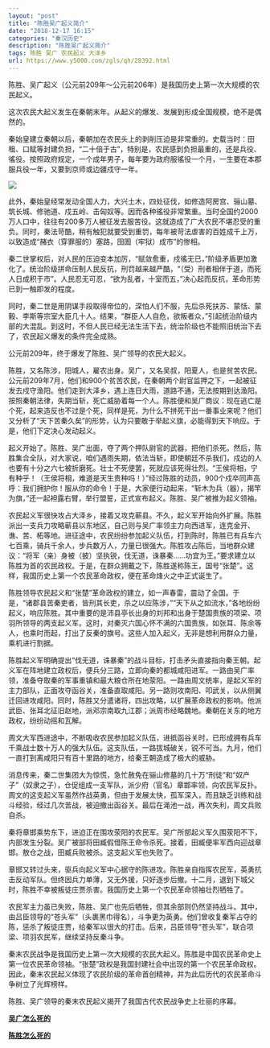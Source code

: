 ```yaml
---
layout: "post"
title: "陈胜吴广起义简介"
date: "2018-12-17 16:15"
categories: "秦汉历史"
description: "陈胜吴广起义简介"
tags: 陈胜 吴广 农民起义 大泽乡
url: https://www.y5000.com/zgls/qh/28392.html
---
```






陈胜、吴广起义（公元前209年～公元前206年）是我国历史上第一次大规模的农民起义。

这次农民大起义发生在秦朝末年。从起义的爆发、发展到形成全国规模，绝不是偶然的。

秦始皇建立秦朝以后，秦朝加在农民头上的剥削压迫是非常重的。史载当时：田租、口赋等封建负担，“二十倍于古”，特别是，农民感到负担最重的，还是兵役、徭役。按照政府规定，一个成年男子，每年要为政府服徭役一个月，一生要在本郡服兵役一年，又要到京师或边疆戍守一年。

![](https://img.y5000.com/uploads/allimg/180203/8-1P203160203151.jpg)

此外，秦始皇经常发动全国人力，大兴土木，四处征伐，如修造阿房宫、骊山墓、筑长城、修驰道、戍五岭、击匈奴等。因而各种徭役非常繁重。当时全国约2000万人口中，往往有200多万人被征发去服苦役。这就造成了广大农民不堪忍受的重负。同时，秦法苛酷，稍有触犯就要受到重罚，每年被苛法虐害的百姓成千上万，以致造成“赭衣（穿罪服的）塞路，囹圄（牢狱）成市”的惨相。

秦二世掌权后，对人民的压迫变本加厉，“赋敛愈重，戍徭无已，”阶级矛盾更加激化了。统治阶级拼命压制人民反抗，刑罚越来越严酷，“（受）刑者相伴于道，而死人日成积于市”。人民忍无可忍，“欲为乱者，十室而五，”决心起而反抗，革命形势已到一触即发的程度。

同时，秦二世是用阴谋手段取得帝位的，深怕人们不服，先后杀死扶苏、蒙恬、蒙毅、李斯等宗室大臣几十人。结果，“群臣人人自危，欲叛者众，”引起统治阶级内部的大混乱。到这时，不但人民已经无法生活下去，统治阶级也不能照旧统治下去了，农民起义爆发的条件完全成熟。

公元前209年，终于爆发了陈胜、吴广领导的农民大起义。

陈胜，又名陈涉，阳城人，雇农出身。吴广，又名吴叔，阳夏人，也是贫苦农民。公元前209年7月，他们和900个贫苦农民，在秦朝两个尉官监押之下，一起被征发去戍守渔阳。他们走到大泽乡，遇上连日大雨，道路不通，无法按期到达渔阳。按照秦朝法律，失期当斩，死亡威胁着每一个人。陈胜便和吴广商议：现在逃亡是个死，起来造反也不过是个死，同样是死，为什么不拼死干出一番事业来呢？他们又分析了“天下苦秦久矣”的形势，认为只要敢于举起义旗，必能得到天下响应。于是，他们下定决心发动起义。

起义开始了。陈胜、吴广出面，夺了两个押队尉官的武器，把他们杀死。然后，陈胜集合全队，对大家说，咱们遇雨失期，依法当斩，即使朝廷不杀我们，戍边的人也要有十分之六七被折磨死。壮士不死便罢，死就应该死得壮烈。“王侯将相，宁有种乎！（王侯将相，难道是天生贵种吗！）”经过陈胜的动员，900个戍卒同声高呼：我们拥护你！服从你的命令！于是，大家便行动起来，“斩木为兵（器），揭竿为旗，”还一起袒露右臂，举行盟誓，正式宣布起义。陈胜、吴广被推为起义领袖。

农民起义军很快攻占大泽乡，接着又攻克蕲县。不久，起义军开始向外扩展。陈胜派出一支兵力攻略蕲县以东地区，自己则与吴广率领主力向西进军，连克金开、谯、苦、柘等地。进征途中，农民纷纷参加起义队伍，打到陈时，陈胜已有兵车六七百乘，骑兵千余人，步兵数万人，力量已很强大。陈胜攻占陈后，当地群众建议：“将军（亲）身被（披）坚执锐，伐无道，诛暴秦&hellip;&hellip;功宜为王。”要求建立以陈胜为首的农民政权。于是，在群众拥戴之下，陈胜遂称陈王，国号“张楚”。这样，我国历史上第一个农民革命政权，便在革命烽火之中正式诞生了。

陈胜领导农民起义和“张楚”革命政权的建立，如一声春雷，震动了全国。于是，“诸郡县苦秦吏者，皆刑其长吏，杀之以应陈涉，”“天下从之如流水，”各地纷纷起义，响应陈胜。其中重要的是沛县亭长出身的刘邦和出身于楚国贵族的项梁、项羽所领导的两支起义军。这时，对秦灭六国心怀不满的六国贵族，如张耳、陈余等人，也乘时而起，打出了反秦的旗号。这些人加入起义，无非是想利用群众力量，乘机进行割据。

陈胜起义军明确提出“伐无道，诛暴秦”的战斗目标，打击矛头直接指向秦王朝。起义军在阵地建立政权后，便兵分三路，立即向秦的都城咸阳进军。一路由吴广率领，准备夺取秦的军事重镇和最大粮仓所在地荥阳。一路由周文统率，是起义军的主力部队，正面攻夺函谷关，准备直取咸阳。另一路则攻南阳、叩武关，以从侧翼迁回进攻咸阳。同时，陈胜又分遣诸将，四出攻略，以扩展革命政权的影响。他派武臣、张耳北征旧赵地，派邓宗南取九江郡；派周市经略魏地。秦朝在关东的地方政权，纷纷动摇和瓦解。

周文大军西进途中，不断吸收农民参加起义队伍，进抵函谷关时，已形成拥有兵车千乘战士数十万人的强大队伍。这支队伍，一路拔城破关，锐不可当。九月，他们一直打到离咸阳只有百十里路的地方，给秦王朝造成了极大的威胁。

消息传来，秦二世集团大为惊慌，急忙赦免在骊山修墓的几十万“刑徒”和“奴产子”（奴隶之子），仓促组成一支军队，派少府（官名）章邯率领，向农民军反扑。周文的这支起义军虽然作战英勇，但由于发展太快，孤军深入，而且缺乏训练和战斗经验，经过几次苦战，被迫撤出函谷关。最后在渑池一战，再次失利，周文兵败自杀。

秦将章邯乘势东下，进迫正在围攻荥阳的农民军。吴广所部起义军久围荥阳不下，内部发生分裂。吴广被部将田臧假借陈王命令杀死。接着，田臧便率军西向迎战章邯。敖仓之战，田臧兵败被杀。这支起义军也失败了。

章邯又转过头来，驱兵向起义军中心据守的陈进攻。陈胜亲自指挥农民军，英勇抗击反动军队。但终因兵力单薄，又无外援，只好逐步后撤。十二月，退到下城父时，陈胜不幸被叛徒庄贾杀害。我国历史上第一个农民革命领袖壮烈牺牲了。

农民军主力虽已失败，陈胜、吴广也先后牺牲，但其余部则仍然坚持战斗。其中，由吕臣领导的“苍头军”（头裹黑巾得名），斗争更为英勇。他们曾收复秦军占夺的陈，惩杀了叛徒庄贾，给秦军以很大的打击。后来，吕臣领导“苍头军”，联合项梁、项羽农民军，继续坚持反秦斗争。

秦末农民战争是我国历史上第一次大规模的农民大起义。陈胜是中国农民革命史上第一位农民革命领袖。“张楚”政权是我国封建社会中出现的第一个农民革命政权。因此，秦末农民起义体现了农民阶级的革命首创精神，并为此后历代的农民革命斗争树立了光辉榜样。

陈胜、吴广领导的秦末农民起义揭开了我国古代农民战争史上壮丽的序幕。

 **[吴广怎么死的](https://www.y5000.com/tsfx/zgwj/24444.html)**

 **[陈胜怎么死的](https://www.y5000.com/zgls/mrzj/21782.html)**
